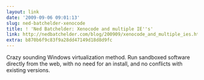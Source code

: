 ```yaml
---
layout: link
date: '2009-09-06 09:01:13'
slug: ned-batchelder-xenocode
title: ! 'Ned Batchelder: Xenocode and multiple IE''s'
link: http://nedbatchelder.com/blog/200909/xenocode_and_multiple_ies.html
extra: b870b6f9c83f9a28dd47149d18d8d9fc
---
```


Crazy sounding Windows virtualization method. Run sandboxed software directly from the web, with no need for an install, and no conflicts with existing versions.